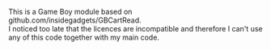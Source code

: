 This is a Game Boy module based on github.com/insidegadgets/GBCartRead.  
I noticed too late that the licences are incompatible and therefore I can't use any of this code together with my main code.    

